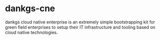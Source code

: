 # dankgs-cne
dankgs cloud native enterprise is an extremely simple bootstrapping kit for green field enterprises to setup their IT infrastructure and tooling based on cloud native technologies.
